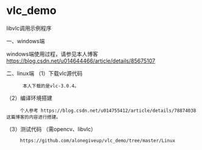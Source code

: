 # vlc_demo
libvlc调用示例程序

一、windows端

   windows端使用过程，请参见本人博客 https://blog.csdn.net/u014644466/article/details/85675107
   
二、linux端
   （1）下载vlc源代码

          本人下载的是vlc-3.0.4。

   （2）编译环境搭建
   
         个人参考 https://blog.csdn.net/u014755412/article/details/78874038 这篇博客的内容进行搭建。
         
   （3）测试代码 （需opencv、libvlc）
   
         https://github.com/alonegiveup/vlc_demo/tree/master/Linux
         
   
